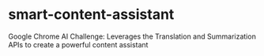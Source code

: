 # smart-content-assistant
Google Chrome AI Challenge: Leverages the Translation and Summarization APIs to create a powerful content assistant
